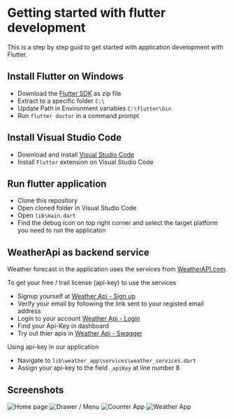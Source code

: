 # Getting started with flutter development

This is a step by step guid to get started with application development with Flutter.


## Install Flutter on Windows

- Download the [Flutter SDK](https://flutter-ko.dev/get-started/install/windows "Flutter SDK") as zip file
- Extract to a specific folder `C:\`
- Update Path in Environment variables `C:\flutter\bin`
- Run `flutter doctor` in a command prompt


## Install Visual Studio Code

- Download and install [Visual Studio Code](https://code.visualstudio.com/download "Visual Studio Code")
- Install `Flutter` extension on Visual Studio Code


## Run flutter application

- Clone this repository
- Open cloned folder in Visual Studio Code
- Open `lib\main.dart`
- Find the debug icon on top right corner and select the target platform you need to run the applicaton

## WeatherApi as backend service

Weather forecast in the application uses the services from [WeatherAPI.com](https://www.weatherapi.com).

To get your free / trail license (api-key) to use the services
- Signup yourself at [Weather Api - Sign up](https://www.weatherapi.com/signup.aspx "Weather Api - Sign up")
- Verify your email by following the link sent to your registed email address
- Login to your account [Weather Api - Login](https://www.weatherapi.com/login.aspx "Weather Api - Login")
- Find your Api-Key in dashboard
- Try out thier apis in [Weather Api - Swagger](https://app.swaggerhub.com/apis-docs/WeatherAPI.com/WeatherAPI/1.0.2 "Weather Api - Swagger")

Using api-key in our application
- Navigate to `lib\weather_app\services\weather_services.dart`
- Assign your api-key to the field `_apiKey` at line number 8

## Screenshots

![Home page](images/1.png)
![Drawer / Menu](images/2.png)
![Counter App](images/3.png)
![Weather App](images/4.png)